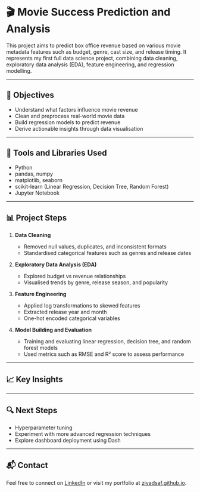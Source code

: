 
# 🎬 Movie Success Prediction and Analysis

This project aims to predict box office revenue based on various movie metadata features such as budget, genre, cast size, and release timing. It represents my first full data science project, combining data cleaning, exploratory data analysis (EDA), feature engineering, and regression modelling.

---

## 📌 Objectives

- Understand what factors influence movie revenue
- Clean and preprocess real-world movie data
- Build regression models to predict revenue
- Derive actionable insights through data visualisation

---

## 🧰 Tools and Libraries Used

- Python
- pandas, numpy
- matplotlib, seaborn
- scikit-learn (Linear Regression, Decision Tree, Random Forest)
- Jupyter Notebook

---

## 📊 Project Steps

1. **Data Cleaning**  
   - Removed null values, duplicates, and inconsistent formats
   - Standardised categorical features such as genres and release dates

2. **Exploratory Data Analysis (EDA)**  
   - Explored budget vs revenue relationships
   - Visualised trends by genre, release season, and popularity

3. **Feature Engineering**  
   - Applied log transformations to skewed features
   - Extracted release year and month
   - One-hot encoded categorical variables

4. **Model Building and Evaluation**  
   - Training and evaluating linear regression, decision tree, and random forest models
   - Used metrics such as RMSE and R² score to assess performance

---

## 📈 Key Insights



---

## 🔍 Next Steps

- Hyperparameter tuning
- Experiment with more advanced regression techniques
- Explore dashboard deployment using Dash
  
---

## 📬 Contact

Feel free to connect on [LinkedIn](https://www.linkedin.com/in/ziyad-safouane/) or visit my portfolio at [ziyadsaf.github.io](https://ziyadsaf.github.io).
